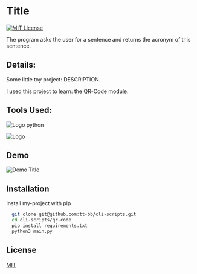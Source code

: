 # Title

[![MIT License](https://img.shields.io/badge/License-MIT-success.svg)](https://choosealicense.com/licenses/mit/)

The program asks the user for a sentence and returns the acronym of this sentence.

## Details:

Some little toy project: DESCRIPTION. 

I used this project to learn: the QR-Code module.


## Tools Used:

![Logo python](https://img.shields.io/badge/Python-v3.10.6-success?style=flat&logo=python&logoColor=white)

![Logo](https://img.shields.io/badge/VisualStudioCode-v1.71.2-success?style=flat&logo=visual-studio-code&logoColor=white)

## Demo

![Demo Title](qr-code.gif)

## Installation

Install my-project with pip

```bash
  git clone git@github.com:tt-bb/cli-scripts.git
  cd cli-scripts/qr-code
  pip install requirements.txt
  python3 main.py
```
    
## License

[MIT](https://choosealicense.com/licenses/mit/)

